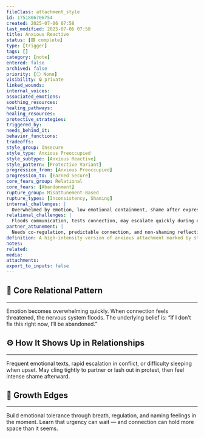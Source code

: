 ```yaml
---
fileClass: attachment_style
id: 1751806706754
created: 2025-07-06 07:58
last_modified: 2025-07-06 07:58
title: Anxious Reactive
status: [🟩 complete]
type: [trigger]
tags: []
category: [note]
entered: false
archived: false
priority: [⚪ None]
visibility: 🔒 private
linked_wounds: 
internal_voices: 
associated_emotions: 
soothing_resources: 
healing_pathways: 
healing_resources: 
protective_strategies: 
triggered_by: 
needs_behind_it: 
behavior_functions: 
tradeoffs: 
style_group: Insecure
style_type: Anxious Preoccupied
style_subtype: [Anxious Reactive]
style_pattern: [Protective Variant]
progression_from: [Anxious Preoccupied]
progression_to: [Earned Secure]
core_fears_group: Relational
core_fears: [Abandonment]
rupture_group: Misattunement-Based
rupture_types: [Inconsistency, Shaming]
internal_challenges: |
  Overwhelmed by emotion, low emotional containment, shame after expression
relational_challenges: |
  Floods communication, tests connection, may escalate quickly during emotional threat
partner_attunement: |
  Needs co-regulation, predictable connection, and non-shaming reflection of emotional needs
definition: A high-intensity version of anxious attachment marked by strong reactivity, urgency, and emotional flooding when triggered.
notes: 
related: 
media: 
attachments: 
export_to_inputs: false
---
```


## 🧬 Core Relational Pattern
---
Emotion becomes overwhelming quickly. When connection feels threatened, the nervous system floods. The underlying belief is: “If I don’t fix this right now, I’ll be abandoned.”

## ⚙️ How It Shows Up in Relationships
---
Frequent emotional texts, rapid escalation in conflict, or difficulty sleeping when upset. May cling tightly to partner or lash out in protest, then feel intense shame afterward.

## 🔄 Growth Edges
---
Build emotional tolerance through breath, regulation, and naming feelings in the moment. Learn that urgency can wait — and connection can hold more space than it seems.
